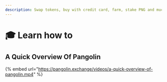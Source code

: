 ```yaml
---
description: Swap tokens, buy with credit card, farm, stake PNG and much more
---
```


# 🎓 Learn how to

## A Quick Overview Of Pangolin

{% embed url="https://pangolin.exchange/videos/a-quick-overview-of-pangolin.mp4" %}
